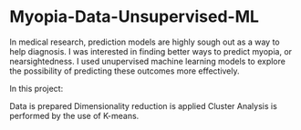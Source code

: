 # Myopia-Data-Unsupervised-ML

In medical research, prediction models are highly sough out as a way to help diagnosis. I was interested in finding better ways to predict myopia, or nearsightedness. I used unupervised machine learning models to explore the possibility of predicting these outcomes more effectively.

In this project:

Data is prepared
Dimensionality reduction is applied
Cluster Analysis is performed by the use of K-means.

